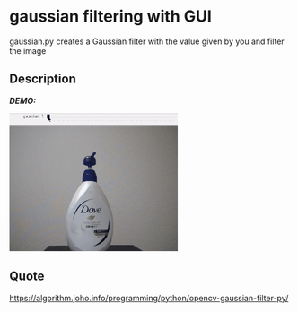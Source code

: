 # gaussian filtering with GUI

gaussian.py creates a Gaussian filter with the value given by you and filter the image

## Description

***DEMO:***

![demo](https://github.com/Yamakatsu63/process-images-with-GUI/blob/media/gaussian.gif)

## Quote

https://algorithm.joho.info/programming/python/opencv-gaussian-filter-py/
